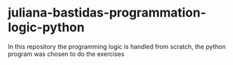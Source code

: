 # juliana-bastidas-programmation-logic-python
In this repository the programming logic is handled from scratch, the python program was chosen to do the exercises
